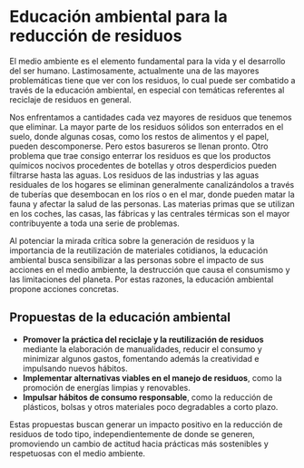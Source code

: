 # Educación ambiental para la reducción de residuos

El medio ambiente es el elemento fundamental para la vida y el desarrollo del ser humano. Lastimosamente, actualmente una de las mayores problemáticas tiene que ver con los residuos, lo cual puede ser combatido a través de la educación ambiental, en especial con temáticas referentes al reciclaje de residuos en general.

Nos enfrentamos a cantidades cada vez mayores de residuos que tenemos que eliminar. La mayor parte de los residuos sólidos son enterrados en el suelo, donde algunas cosas, como los restos de alimentos y el papel, pueden descomponerse. Pero estos basureros se llenan pronto. Otro problema que trae consigo enterrar los residuos es que los productos químicos nocivos procedentes de botellas y otros desperdicios pueden filtrarse hasta las aguas. Los residuos de las industrias y las aguas residuales de los hogares se eliminan generalmente canalizándolos a través de tuberías que desembocan en los ríos o en el mar, donde pueden matar la fauna y afectar la salud de las personas. Las materias primas que se utilizan en los coches, las casas, las fábricas y las centrales térmicas son el mayor contribuyente a toda una serie de problemas.

Al potenciar la mirada crítica sobre la generación de residuos y la importancia de la reutilización de materiales cotidianos, la educación ambiental busca sensibilizar a las personas sobre el impacto de sus acciones en el medio ambiente, la destrucción que causa el consumismo y las limitaciones del planeta. Por estas razones, la educación ambiental propone acciones concretas.

## Propuestas de la educación ambiental

- **Promover la práctica del reciclaje y la reutilización de residuos** mediante la elaboración de manualidades, reducir el consumo y minimizar algunos gastos, fomentando además la creatividad e impulsando nuevos hábitos.
- **Implementar alternativas viables en el manejo de residuos**, como la promoción de energías limpias y renovables.
- **Impulsar hábitos de consumo responsable**, como la reducción de plásticos, bolsas y otros materiales poco degradables a corto plazo.

Estas propuestas buscan generar un impacto positivo en la reducción de residuos de todo tipo, independientemente de donde se generen, promoviendo un cambio de actitud hacia prácticas más sostenibles y respetuosas con el medio ambiente.
